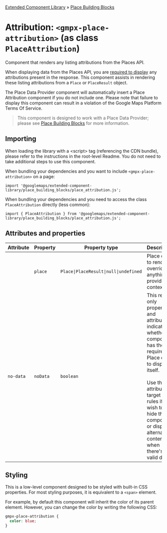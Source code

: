 [Extended Component Library](../../../README.md) » [Place Building Blocks](../README.md)

# Attribution: `<gmpx-place-attribution>` (as class `PlaceAttribution`)

Component that renders any listing attributions from the Places API.

When displaying data from the Places API, you are [required to
display](https://developers.google.com/maps/documentation/places/web-service/policies?utm_source=npm&utm_medium=documentation&utm_campaign=&utm_content=web_components#other_attribution_requirements)
any attributions present in the response. This component assists in rendering
these listing attributions from a `Place` or `PlaceResult` object.

The Place Data Provider component will automatically insert a Place
Attribution component if you do not include one. Please note that failure to
display this component can result in a violation of the Google Maps Platform
Terms Of Service.

> This component is designed to work with a Place Data Provider; please see [Place Building Blocks](../README.md) for more information.

## Importing

When loading the library with a &lt;script&gt; tag (referencing the CDN bundle), please refer to the instructions in the root-level Readme. You do not need to take additional steps to use this component.

When bundling your dependencies and you want to include `<gmpx-place-attribution>` on a page:

```
import '@googlemaps/extended-component-library/place_building_blocks/place_attribution.js';
```

When bundling your dependencies and you need to access the class `PlaceAttribution` directly (less common):

```
import { PlaceAttribution } from '@googlemaps/extended-component-library/place_building_blocks/place_attribution.js';
```

## Attributes and properties

| Attribute | Property | Property type                         | Description                                                                                                                                                                                                                                                      | Default | [Reflects?](https://open-wc.org/guides/knowledge/attributes-and-properties/#attribute-and-property-reflection) |
| --------- | -------- | ------------------------------------- | ---------------------------------------------------------------------------------------------------------------------------------------------------------------------------------------------------------------------------------------------------------------- | ------- | -------------------------------------------------------------------------------------------------------------- |
|           | `place`  | `Place\|PlaceResult\|null\|undefined` | Place data to render, overriding anything provided by context.                                                                                                                                                                                                   |         | ❌                                                                                                              |
| `no-data` | `noData` | `boolean`                             | This read-only property and attribute indicate whether the component has the required Place data to display itself.<br/><br/>Use the attribute to target CSS rules if you wish to hide this component, or display alternate content, when there's no valid data. | `true`  | ✅                                                                                                              |

## Styling

This is a low-level component designed to be styled with built-in CSS properties. For most styling purposes, it is equivalent to a `<span>` element.

For example, by default this component will inherit the color of its parent element. However, you can change the color by writing the following CSS:


```css
gmpx-place-attribution {
  color: blue;
}
```



